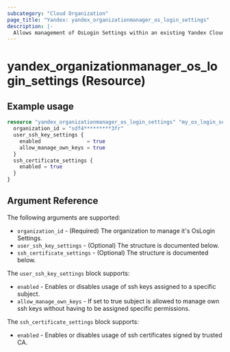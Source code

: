 ```yaml
---
subcategory: "Cloud Organization"
page_title: "Yandex: yandex_organizationmanager_os_login_settings"
description: |-
  Allows management of OsLogin Settings within an existing Yandex Cloud Organization.
---
```


# yandex_organizationmanager_os_login_settings (Resource)

## Example usage

```terraform
resource "yandex_organizationmanager_os_login_settings" "my_os_login_settings" {
  organization_id = "sdf4*********3fr"
  user_ssh_key_settings {
    enabled               = true
    allow_manage_own_keys = true
  }
  ssh_certificate_settings {
    enabled = true
  }
}
```

## Argument Reference

The following arguments are supported:

* `organization_id` - (Required) The organization to manage it's OsLogin Settings.
* `user_ssh_key_settings` - (Optional) The structure is documented below.
* `ssh_certificate_settings` - (Optional) The structure is documented below.

The `user_ssh_key_settings` block supports:
* `enabled` - Enables or disables usage of ssh keys assigned to a specific subject.
* `allow_manage_own_keys` - If set to true subject is allowed to manage own ssh keys without having to be assigned specific permissions.

The `ssh_certificate_settings` block supports:
* `enabled` - Enables or disables usage of ssh certificates signed by trusted CA.
